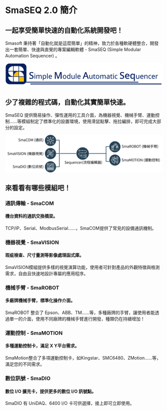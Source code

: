 # SmaSEQ 2.0 簡介

## 一起享受簡單快速的自動化系統開發吧！

Smasoft 秉持著「自動化就是這麼簡單」的精神，致力於各種軟硬體整合，開發出一套簡單、快速與直覺的專案編輯軟體 - SmaSEQ \(Simple Modular Automation Sequencer\) 。

![](.gitbook/assets/smaseq.png)

## 少了複雜的程式碼，自動化其實簡單快速。

SmaSEQ 提供簡易操作、彈性運用的工具介面，為機器視覺、機械手臂、運動控制......等模組制定了標準化的設置環境，使用滑鼠點擊、拖拉編排，即可完成大部分的設定。

![](.gitbook/assets/modules.png)

## 來看看有哪些模組吧！

### 通訊傳輸 - SmaCOM

#### 機台資料的通訊交換橋梁。 

TCP/IP、Serial、ModbusSerial......，SmaCOM提供了常見的設備通訊機制。

### 機器視覺 - SmaVISION

#### 瑕疵檢查、尺寸量測等影像處理函式庫。

SmaVISION模組提供多樣的視覺演算功能，使用者可針對產品的外觀特徵與檢測需求，自由且快速地設計專屬的應用程序。

### 機械手臂 - SmaROBOT

#### 多廠牌機械手臂，標準化操作介面。

 SmaROBOT 整合了 Epson、ABB、TM......等，多種廠牌的手臂，讓使用者能透過單一的介面，使用不同廠牌的機械手臂進行開發，種類仍在持續增加！

### 運動控制 - SmaMOTION

#### 多種運動控制卡，滿足 X Y平台需求。

SmaMotion整合了多項運動控制卡，如Kingstar、SMC6480、ZMotion......等，滿足您的不同需求。

### 數位訊號 - SmaDIO

#### 數位 I/O 擴充卡，提供更多的數位 I/O 訊號點。

SmaDIO 有 UniDAQ、6400 I/O 卡可供選擇，接上即可立即使用。


